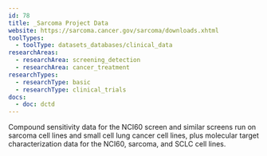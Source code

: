 ```yaml
---
id: 78
title: _Sarcoma Project Data
website: https://sarcoma.cancer.gov/sarcoma/downloads.xhtml
toolTypes:
  - toolType: datasets_databases/clinical_data
researchAreas:
  - researchArea: screening_detection
  - researchArea: cancer_treatment
researchTypes:
  - researchType: basic
  - researchType: clinical_trials
docs:
  - doc: dctd
---
```

Compound sensitivity data for the NCI60 screen and similar screens run on sarcoma cell lines and small cell lung cancer cell lines, plus molecular target characterization data for the NCI60, sarcoma, and SCLC cell lines.

